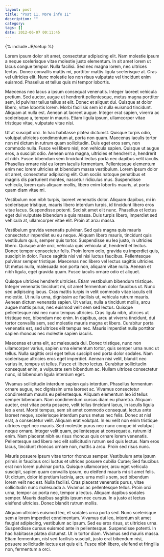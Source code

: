 ```yaml
---
layout: post
title: "Post 11. More info 11"
description: ""
category: 
tags: []
date: 2012-06-07 00:11:45 
---
```

{% include JB/setup %}

Lorem ipsum dolor sit amet, consectetur adipiscing elit. Nam molestie ipsum a neque scelerisque vitae molestie justo elementum. In sit amet lorem ut lacus congue tempor. Nulla facilisi. Sed nec magna lorem, nec ultrices lectus. Donec convallis mattis mi, porttitor mattis ligula scelerisque at. Cras vel ultricies elit. Nunc molestie leo non risus vulputate vel tincidunt enim euismod. Phasellus et tellus quis mi tempor lobortis.

Maecenas nec lacus a ipsum consequat venenatis. Integer laoreet vehicula pretium. Sed auctor, augue ut hendrerit pellentesque, metus magna porttitor sem, id pulvinar tellus tellus at elit. Donec et aliquet dui. Quisque at dolor libero, vitae lobortis lorem. Morbi facilisis sem id nulla euismod tincidunt. Aliquam at nulla est. Aenean at laoreet augue. Integer erat sapien, viverra ac scelerisque a, tempor in mauris. Etiam ligula ipsum, ullamcorper vitae tristique vitae, vulputate vitae nisi.

Ut at suscipit orci. In hac habitasse platea dictumst. Quisque turpis odio, volutpat ultricies condimentum at, porta non quam. Maecenas iaculis tortor non mi dictum in rutrum quam sollicitudin. Duis eget eros sem, non commodo nulla. Fusce vel libero nisl, non vehicula sapien. Quisque ut augue eros, a suscipit odio. Aenean urna magna, ultricies et hendrerit a, hendrerit at nibh. Fusce bibendum sem tincidunt lectus porta nec dapibus velit iaculis. Phasellus ornare nisl eu lorem iaculis fermentum. Pellentesque elementum enim nec lorem ultricies et bibendum massa vestibulum. Lorem ipsum dolor sit amet, consectetur adipiscing elit. Cum sociis natoque penatibus et magnis dis parturient montes, nascetur ridiculus mus. Suspendisse vehicula, lorem quis aliquam mollis, libero enim lobortis mauris, at porta quam diam vitae mi.

Vestibulum non nibh turpis, laoreet venenatis dolor. Aliquam dapibus, mi in scelerisque tristique, mauris libero interdum turpis, id tincidunt libero eros vitae lacus. Suspendisse potenti. Sed sit amet elit nunc. Phasellus et lectus eget dui vulputate bibendum a quis massa. Duis turpis libero, imperdiet sed vehicula at, ullamcorper vitae elit. Proin at arcu massa.

Vestibulum gravida venenatis pulvinar. Sed quis magna quis mauris consectetur imperdiet eu eu neque. Aliquam libero mauris, tincidunt quis vestibulum quis, semper quis tortor. Suspendisse eu leo justo, in ultricies libero. Quisque ante orci, vehicula quis vehicula ut, hendrerit et lectus. Donec tempor consectetur felis. Proin lorem odio, gravida eu imperdiet quis, suscipit in dolor. Fusce sagittis nisi vel nisi luctus faucibus. Pellentesque pulvinar semper tristique. Maecenas nec libero vel lectus sagittis ultricies. Ut metus nulla, malesuada non porta non, aliquam vitae nulla. Aenean et nibh ligula, eget gravida quam. Fusce iaculis ornare odio et aliquet.

Quisque ultricies hendrerit ultricies. Etiam vestibulum bibendum tristique. Integer venenatis tincidunt mi, sit amet fermentum dolor faucibus ut. Nunc sed adipiscing lacus. Cras mattis turpis in velit commodo vitae iaculis elit molestie. Ut nulla urna, dignissim ac facilisis ut, vehicula rutrum mauris. Aenean dictum venenatis sapien. Ut varius, nulla a tincidunt mollis, arcu augue mattis purus, nec euismod velit sem sed lectus. Quisque pellentesque nisi nec nunc tempus ultricies. Cras ligula nibh, ultrices ut tristique nec, bibendum nec enim. In dapibus, arcu at viverra tincidunt, dui tortor convallis sem, sed molestie mauris magna et libero. Curabitur porta venenatis est, sed ultrices elit tempus nec. Mauris imperdiet nulla porttitor sapien rhoncus nec molestie sapien iaculis.

Maecenas et urna elit, ac malesuada dui. Donec tristique, nunc non ullamcorper varius, sapien urna elementum tortor, quis semper urna nunc ut tellus. Nulla sagittis orci eget tellus suscipit sed porta dolor sodales. Nam scelerisque ultricies eros eget imperdiet. Aenean nisi velit, blandit nec varius in, tempus ut tellus. Fusce et libero lectus. Curabitur sollicitudin consequat enim, a vulputate sem bibendum ac. Nullam ultrices consectetur nunc, id bibendum ligula interdum eget.

Vivamus sollicitudin interdum sapien quis interdum. Phasellus fermentum ornare augue, nec dignissim urna laoreet ac. Vivamus consectetur condimentum mauris eu pellentesque. Aliquam elementum leo id tellus semper bibendum. Nam condimentum cursus diam eu pharetra. Aliquam auctor, erat vitae porta posuere, velit tellus tincidunt lacus, in iaculis ligula leo a erat. Morbi tempus, sem sit amet commodo consequat, lectus ante laoreet neque, scelerisque interdum purus metus nec felis. Donec at nisl erat, a consectetur velit. Aliquam erat volutpat. In eu velit non enim tristique ultrices eget nec mauris. Sed molestie purus nec nunc congue id volutpat neque ornare. Integer velit quam, pellentesque at consequat a, rutrum id enim. Nam placerat nibh eu risus rhoncus quis ornare lorem venenatis. Pellentesque sed libero nec elit sollicitudin rutrum sed quis lectus. Nam eros lacus, tincidunt rhoncus ornare non, mattis a arcu. Proin sed risus nunc.

Mauris posuere ipsum vitae tortor rhoncus semper. Vestibulum ante ipsum primis in faucibus orci luctus et ultrices posuere cubilia Curae; Sed faucibus erat non lorem pulvinar porta. Quisque ullamcorper, arcu eget vehicula suscipit, sapien quam convallis ipsum, eu eleifend mauris mi sit amet felis. Ut dictum, dolor id pretium lacinia, arcu urna mollis sem, sed bibendum lorem velit nec est. Nulla facilisi. Cras placerat venenatis purus, vitae sollicitudin nunc malesuada a. Vivamus ac pellentesque tellus. Proin orci urna, tempor ac porta nec, tempor a lectus. Aliquam dapibus sodales semper. Mauris dapibus sagittis ipsum nec cursus. In a justo at lectus eleifend ultricies. Donec blandit rutrum mollis.

Aliquam ultricies euismod leo, et sodales urna porta sed. Nunc scelerisque sem a lorem imperdiet condimentum. Vivamus dui leo, interdum sit amet feugiat adipiscing, vestibulum ac ipsum. Sed eu eros risus, ut ultricies urna. Suspendisse cursus euismod ante in pellentesque. Suspendisse potenti. In hac habitasse platea dictumst. Ut in tortor diam. Vivamus sed mauris massa. Etiam fermentum, nisl sed facilisis suscipit, justo erat bibendum nisi, posuere sollicitudin lectus est quis elit. Fusce nibh libero, eleifend et fringilla non, fermentum a orci.